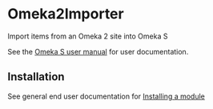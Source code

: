 # Omeka2Importer

Import items from an Omeka 2 site into Omeka S

See the [Omeka S user manual](http://dev.omeka.org/docs/s/user-manual/modules/dspaceconnector/) for user documentation.

## Installation

See general end user documentation for [Installing a module](http://dev.omeka.org/docs/s/user-manual/modules/modules/#installing-modules)
